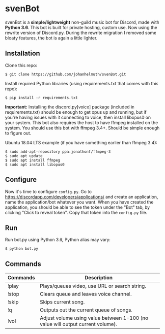 # svenBot
svenBot is a **simple/lightweight** non-guild music bot for Discord, made with **Python 3.6**. 
This bot is built for private hosting, custom use. Now using the rewrite version of Discord.py.
During the rewrite migration I removed some bloaty features, the bot is again a little lighter.

## Installation
Clone this repo:
```
$ git clone https://github.com/johanhelmuth/svenBot.git
```

Install required Python libraries (using requirements.txt that comes with this repo):
```
$ pip install -r requirements.txt
```
**Important:** Installing the discord.py[voice] package (included in requirements.txt) 
should be enough to get opus up and running, but if you're having issues with it connecting to voice, 
then install libopus0 on your system. This bot also requires the host to have ffmpeg installed on the system.
You should use this bot with ffmpeg 3.4+. Should be simple enough to figure out.

Ubuntu 18.04 LTS example (if you have something earlier than ffmpeg 3.4):
```
$ sudo add-apt-repository ppa:jonathonf/ffmpeg-3
$ sudo apt update
$ sudo apt install ffmpeg
$ sudo apt install libopus0
```

## Configure
Now it's time to configure `config.py`. Go to https://discordapp.com/developers/applications/ 
and create an application, name the application/bot whatever you want. When you have 
created the application, you should be able to see the token under the "Bot" tab, by clicking 
"Click to reveal token". Copy that token into the `config.py` file. 

## Run
Run bot.py using Python 3.6, Python alias may vary:
```
$ python bot.py
```

## Commands
| Commands          | Description                                                                       |
| ----------------- | --------------------------------------------------------------------------------- |
| !play             | Plays/queues video, use URL or search string.                                     |
| !stop             | Clears queue and leaves voice channel.                                            |
| !skip             | Skips current song.                                                               |
| !q                | Outputs out the current queue of songs.                                           |
| !vol              | Adjust volume using value between 1-100 (no value will output current volume).    |